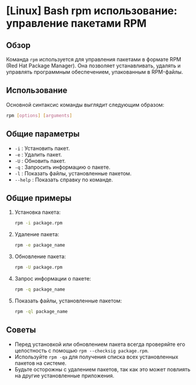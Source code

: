 # [Linux] Bash rpm использование: управление пакетами RPM

## Обзор
Команда `rpm` используется для управления пакетами в формате RPM (Red Hat Package Manager). Она позволяет устанавливать, удалять и управлять программным обеспечением, упакованным в RPM-файлы.

## Использование
Основной синтаксис команды выглядит следующим образом:

```bash
rpm [options] [arguments]
```

## Общие параметры
- `-i` : Установить пакет.
- `-e` : Удалить пакет.
- `-U` : Обновить пакет.
- `-q` : Запросить информацию о пакете.
- `-l` : Показать файлы, установленные пакетом.
- `--help` : Показать справку по команде.

## Общие примеры
1. Установка пакета:
   ```bash
   rpm -i package.rpm
   ```

2. Удаление пакета:
   ```bash
   rpm -e package_name
   ```

3. Обновление пакета:
   ```bash
   rpm -U package.rpm
   ```

4. Запрос информации о пакете:
   ```bash
   rpm -q package_name
   ```

5. Показать файлы, установленные пакетом:
   ```bash
   rpm -ql package_name
   ```

## Советы
- Перед установкой или обновлением пакета всегда проверяйте его целостность с помощью `rpm --checksig package.rpm`.
- Используйте `rpm -qa` для получения списка всех установленных пакетов на системе.
- Будьте осторожны с удалением пакетов, так как это может повлиять на другие установленные приложения.